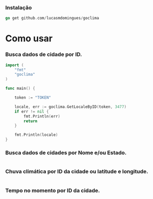 ### Instalação

```go 
go get github.com/lucasmdomingues/goclima
```

# Como usar

### Busca dados de cidade por ID.

```go
import (
	"fmt"
	"goclima"
)

func main() {

	token := "TOKEN"

	locale, err := goclima.GetLocaleByID(token, 3477)
	if err != nil {
		fmt.Println(err)
		return
	}

	fmt.Println(locale)
}
```

### Busca dados de cidades por Nome e/ou Estado.

```

```

### Chuva climática por ID da cidade ou latitude e longitude.

```

```

### Tempo no momento por ID da cidade.

```

```

